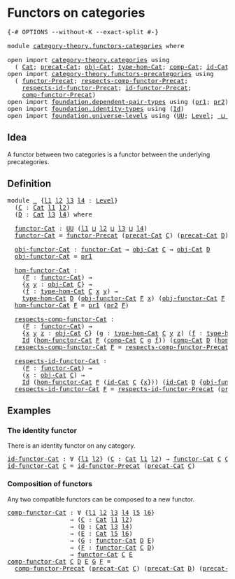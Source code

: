 # Functors on categories

<pre class="Agda"><a id="35" class="Symbol">{-#</a> <a id="39" class="Keyword">OPTIONS</a> <a id="47" class="Pragma">--without-K</a> <a id="59" class="Pragma">--exact-split</a> <a id="73" class="Symbol">#-}</a>

<a id="78" class="Keyword">module</a> <a id="85" href="category-theory.functors-categories.html" class="Module">category-theory.functors-categories</a> <a id="121" class="Keyword">where</a>

<a id="128" class="Keyword">open</a> <a id="133" class="Keyword">import</a> <a id="140" href="category-theory.categories.html" class="Module">category-theory.categories</a> <a id="167" class="Keyword">using</a>
  <a id="175" class="Symbol">(</a> <a id="177" href="category-theory.categories.html#2071" class="Function">Cat</a><a id="180" class="Symbol">;</a> <a id="182" href="category-theory.categories.html#2221" class="Function">precat-Cat</a><a id="192" class="Symbol">;</a> <a id="194" href="category-theory.categories.html#2271" class="Function">obj-Cat</a><a id="201" class="Symbol">;</a> <a id="203" href="category-theory.categories.html#2401" class="Function">type-hom-Cat</a><a id="215" class="Symbol">;</a> <a id="217" href="category-theory.categories.html#2616" class="Function">comp-Cat</a><a id="225" class="Symbol">;</a> <a id="227" href="category-theory.categories.html#2980" class="Function">id-Cat</a><a id="233" class="Symbol">)</a>
<a id="235" class="Keyword">open</a> <a id="240" class="Keyword">import</a> <a id="247" href="category-theory.functors-precategories.html" class="Module">category-theory.functors-precategories</a> <a id="286" class="Keyword">using</a>
  <a id="294" class="Symbol">(</a> <a id="296" href="category-theory.functors-precategories.html#1034" class="Function">functor-Precat</a><a id="310" class="Symbol">;</a> <a id="312" href="category-theory.functors-precategories.html#1813" class="Function">respects-comp-functor-Precat</a><a id="340" class="Symbol">;</a>
    <a id="346" href="category-theory.functors-precategories.html#2128" class="Function">respects-id-functor-Precat</a><a id="372" class="Symbol">;</a> <a id="374" href="category-theory.functors-precategories.html#2445" class="Function">id-functor-Precat</a><a id="391" class="Symbol">;</a>
    <a id="397" href="category-theory.functors-precategories.html#2784" class="Function">comp-functor-Precat</a><a id="416" class="Symbol">)</a>
<a id="418" class="Keyword">open</a> <a id="423" class="Keyword">import</a> <a id="430" href="foundation.dependent-pair-types.html" class="Module">foundation.dependent-pair-types</a> <a id="462" class="Keyword">using</a> <a id="468" class="Symbol">(</a><a id="469" href="foundation-core.dependent-pair-types.html#592" class="Field">pr1</a><a id="472" class="Symbol">;</a> <a id="474" href="foundation-core.dependent-pair-types.html#604" class="Field">pr2</a><a id="477" class="Symbol">)</a>
<a id="479" class="Keyword">open</a> <a id="484" class="Keyword">import</a> <a id="491" href="foundation.identity-types.html" class="Module">foundation.identity-types</a> <a id="517" class="Keyword">using</a> <a id="523" class="Symbol">(</a><a id="524" href="foundation-core.identity-types.html#641" class="Datatype">Id</a><a id="526" class="Symbol">)</a>
<a id="528" class="Keyword">open</a> <a id="533" class="Keyword">import</a> <a id="540" href="foundation.universe-levels.html" class="Module">foundation.universe-levels</a> <a id="567" class="Keyword">using</a> <a id="573" class="Symbol">(</a><a id="574" href="foundation-core.universe-levels.html#222" class="Primitive">UU</a><a id="576" class="Symbol">;</a> <a id="578" href="Agda.Primitive.html#597" class="Postulate">Level</a><a id="583" class="Symbol">;</a> <a id="585" href="Agda.Primitive.html#810" class="Primitive Operator">_⊔_</a><a id="588" class="Symbol">)</a>
</pre>
## Idea

A functor between two categories is a functor between the underlying precategories.

## Definition

<pre class="Agda"><a id="712" class="Keyword">module</a> <a id="719" href="category-theory.functors-categories.html#719" class="Module">_</a> <a id="721" class="Symbol">{</a><a id="722" href="category-theory.functors-categories.html#722" class="Bound">l1</a> <a id="725" href="category-theory.functors-categories.html#725" class="Bound">l2</a> <a id="728" href="category-theory.functors-categories.html#728" class="Bound">l3</a> <a id="731" href="category-theory.functors-categories.html#731" class="Bound">l4</a> <a id="734" class="Symbol">:</a> <a id="736" href="Agda.Primitive.html#597" class="Postulate">Level</a><a id="741" class="Symbol">}</a>
  <a id="745" class="Symbol">(</a><a id="746" href="category-theory.functors-categories.html#746" class="Bound">C</a> <a id="748" class="Symbol">:</a> <a id="750" href="category-theory.categories.html#2071" class="Function">Cat</a> <a id="754" href="category-theory.functors-categories.html#722" class="Bound">l1</a> <a id="757" href="category-theory.functors-categories.html#725" class="Bound">l2</a><a id="759" class="Symbol">)</a>
  <a id="763" class="Symbol">(</a><a id="764" href="category-theory.functors-categories.html#764" class="Bound">D</a> <a id="766" class="Symbol">:</a> <a id="768" href="category-theory.categories.html#2071" class="Function">Cat</a> <a id="772" href="category-theory.functors-categories.html#728" class="Bound">l3</a> <a id="775" href="category-theory.functors-categories.html#731" class="Bound">l4</a><a id="777" class="Symbol">)</a> <a id="779" class="Keyword">where</a>

  <a id="788" href="category-theory.functors-categories.html#788" class="Function">functor-Cat</a> <a id="800" class="Symbol">:</a> <a id="802" href="foundation-core.universe-levels.html#222" class="Primitive">UU</a> <a id="805" class="Symbol">(</a><a id="806" href="category-theory.functors-categories.html#722" class="Bound">l1</a> <a id="809" href="Agda.Primitive.html#810" class="Primitive Operator">⊔</a> <a id="811" href="category-theory.functors-categories.html#725" class="Bound">l2</a> <a id="814" href="Agda.Primitive.html#810" class="Primitive Operator">⊔</a> <a id="816" href="category-theory.functors-categories.html#728" class="Bound">l3</a> <a id="819" href="Agda.Primitive.html#810" class="Primitive Operator">⊔</a> <a id="821" href="category-theory.functors-categories.html#731" class="Bound">l4</a><a id="823" class="Symbol">)</a>
  <a id="827" href="category-theory.functors-categories.html#788" class="Function">functor-Cat</a> <a id="839" class="Symbol">=</a> <a id="841" href="category-theory.functors-precategories.html#1034" class="Function">functor-Precat</a> <a id="856" class="Symbol">(</a><a id="857" href="category-theory.categories.html#2221" class="Function">precat-Cat</a> <a id="868" href="category-theory.functors-categories.html#746" class="Bound">C</a><a id="869" class="Symbol">)</a> <a id="871" class="Symbol">(</a><a id="872" href="category-theory.categories.html#2221" class="Function">precat-Cat</a> <a id="883" href="category-theory.functors-categories.html#764" class="Bound">D</a><a id="884" class="Symbol">)</a>

  <a id="889" href="category-theory.functors-categories.html#889" class="Function">obj-functor-Cat</a> <a id="905" class="Symbol">:</a> <a id="907" href="category-theory.functors-categories.html#788" class="Function">functor-Cat</a> <a id="919" class="Symbol">→</a> <a id="921" href="category-theory.categories.html#2271" class="Function">obj-Cat</a> <a id="929" href="category-theory.functors-categories.html#746" class="Bound">C</a> <a id="931" class="Symbol">→</a> <a id="933" href="category-theory.categories.html#2271" class="Function">obj-Cat</a> <a id="941" href="category-theory.functors-categories.html#764" class="Bound">D</a>
  <a id="945" href="category-theory.functors-categories.html#889" class="Function">obj-functor-Cat</a> <a id="961" class="Symbol">=</a> <a id="963" href="foundation-core.dependent-pair-types.html#592" class="Field">pr1</a>

  <a id="970" href="category-theory.functors-categories.html#970" class="Function">hom-functor-Cat</a> <a id="986" class="Symbol">:</a>
    <a id="992" class="Symbol">(</a><a id="993" href="category-theory.functors-categories.html#993" class="Bound">F</a> <a id="995" class="Symbol">:</a> <a id="997" href="category-theory.functors-categories.html#788" class="Function">functor-Cat</a><a id="1008" class="Symbol">)</a> <a id="1010" class="Symbol">→</a>
    <a id="1016" class="Symbol">{</a><a id="1017" href="category-theory.functors-categories.html#1017" class="Bound">x</a> <a id="1019" href="category-theory.functors-categories.html#1019" class="Bound">y</a> <a id="1021" class="Symbol">:</a> <a id="1023" href="category-theory.categories.html#2271" class="Function">obj-Cat</a> <a id="1031" href="category-theory.functors-categories.html#746" class="Bound">C</a><a id="1032" class="Symbol">}</a> <a id="1034" class="Symbol">→</a>
    <a id="1040" class="Symbol">(</a><a id="1041" href="category-theory.functors-categories.html#1041" class="Bound">f</a> <a id="1043" class="Symbol">:</a> <a id="1045" href="category-theory.categories.html#2401" class="Function">type-hom-Cat</a> <a id="1058" href="category-theory.functors-categories.html#746" class="Bound">C</a> <a id="1060" href="category-theory.functors-categories.html#1017" class="Bound">x</a> <a id="1062" href="category-theory.functors-categories.html#1019" class="Bound">y</a><a id="1063" class="Symbol">)</a> <a id="1065" class="Symbol">→</a>
    <a id="1071" href="category-theory.categories.html#2401" class="Function">type-hom-Cat</a> <a id="1084" href="category-theory.functors-categories.html#764" class="Bound">D</a> <a id="1086" class="Symbol">(</a><a id="1087" href="category-theory.functors-categories.html#889" class="Function">obj-functor-Cat</a> <a id="1103" href="category-theory.functors-categories.html#993" class="Bound">F</a> <a id="1105" href="category-theory.functors-categories.html#1017" class="Bound">x</a><a id="1106" class="Symbol">)</a> <a id="1108" class="Symbol">(</a><a id="1109" href="category-theory.functors-categories.html#889" class="Function">obj-functor-Cat</a> <a id="1125" href="category-theory.functors-categories.html#993" class="Bound">F</a> <a id="1127" href="category-theory.functors-categories.html#1019" class="Bound">y</a><a id="1128" class="Symbol">)</a>
  <a id="1132" href="category-theory.functors-categories.html#970" class="Function">hom-functor-Cat</a> <a id="1148" href="category-theory.functors-categories.html#1148" class="Bound">F</a> <a id="1150" class="Symbol">=</a> <a id="1152" href="foundation-core.dependent-pair-types.html#592" class="Field">pr1</a> <a id="1156" class="Symbol">(</a><a id="1157" href="foundation-core.dependent-pair-types.html#604" class="Field">pr2</a> <a id="1161" href="category-theory.functors-categories.html#1148" class="Bound">F</a><a id="1162" class="Symbol">)</a>

  <a id="1167" href="category-theory.functors-categories.html#1167" class="Function">respects-comp-functor-Cat</a> <a id="1193" class="Symbol">:</a>
    <a id="1199" class="Symbol">(</a><a id="1200" href="category-theory.functors-categories.html#1200" class="Bound">F</a> <a id="1202" class="Symbol">:</a> <a id="1204" href="category-theory.functors-categories.html#788" class="Function">functor-Cat</a><a id="1215" class="Symbol">)</a> <a id="1217" class="Symbol">→</a>
    <a id="1223" class="Symbol">{</a><a id="1224" href="category-theory.functors-categories.html#1224" class="Bound">x</a> <a id="1226" href="category-theory.functors-categories.html#1226" class="Bound">y</a> <a id="1228" href="category-theory.functors-categories.html#1228" class="Bound">z</a> <a id="1230" class="Symbol">:</a> <a id="1232" href="category-theory.categories.html#2271" class="Function">obj-Cat</a> <a id="1240" href="category-theory.functors-categories.html#746" class="Bound">C</a><a id="1241" class="Symbol">}</a> <a id="1243" class="Symbol">(</a><a id="1244" href="category-theory.functors-categories.html#1244" class="Bound">g</a> <a id="1246" class="Symbol">:</a> <a id="1248" href="category-theory.categories.html#2401" class="Function">type-hom-Cat</a> <a id="1261" href="category-theory.functors-categories.html#746" class="Bound">C</a> <a id="1263" href="category-theory.functors-categories.html#1226" class="Bound">y</a> <a id="1265" href="category-theory.functors-categories.html#1228" class="Bound">z</a><a id="1266" class="Symbol">)</a> <a id="1268" class="Symbol">(</a><a id="1269" href="category-theory.functors-categories.html#1269" class="Bound">f</a> <a id="1271" class="Symbol">:</a> <a id="1273" href="category-theory.categories.html#2401" class="Function">type-hom-Cat</a> <a id="1286" href="category-theory.functors-categories.html#746" class="Bound">C</a> <a id="1288" href="category-theory.functors-categories.html#1224" class="Bound">x</a> <a id="1290" href="category-theory.functors-categories.html#1226" class="Bound">y</a><a id="1291" class="Symbol">)</a> <a id="1293" class="Symbol">→</a>
    <a id="1299" href="foundation-core.identity-types.html#641" class="Datatype">Id</a> <a id="1302" class="Symbol">(</a><a id="1303" href="category-theory.functors-categories.html#970" class="Function">hom-functor-Cat</a> <a id="1319" href="category-theory.functors-categories.html#1200" class="Bound">F</a> <a id="1321" class="Symbol">(</a><a id="1322" href="category-theory.categories.html#2616" class="Function">comp-Cat</a> <a id="1331" href="category-theory.functors-categories.html#746" class="Bound">C</a> <a id="1333" href="category-theory.functors-categories.html#1244" class="Bound">g</a> <a id="1335" href="category-theory.functors-categories.html#1269" class="Bound">f</a><a id="1336" class="Symbol">))</a> <a id="1339" class="Symbol">(</a><a id="1340" href="category-theory.categories.html#2616" class="Function">comp-Cat</a> <a id="1349" href="category-theory.functors-categories.html#764" class="Bound">D</a> <a id="1351" class="Symbol">(</a><a id="1352" href="category-theory.functors-categories.html#970" class="Function">hom-functor-Cat</a> <a id="1368" href="category-theory.functors-categories.html#1200" class="Bound">F</a> <a id="1370" href="category-theory.functors-categories.html#1244" class="Bound">g</a><a id="1371" class="Symbol">)</a> <a id="1373" class="Symbol">(</a><a id="1374" href="category-theory.functors-categories.html#970" class="Function">hom-functor-Cat</a> <a id="1390" href="category-theory.functors-categories.html#1200" class="Bound">F</a> <a id="1392" href="category-theory.functors-categories.html#1269" class="Bound">f</a><a id="1393" class="Symbol">))</a>
  <a id="1398" href="category-theory.functors-categories.html#1167" class="Function">respects-comp-functor-Cat</a> <a id="1424" href="category-theory.functors-categories.html#1424" class="Bound">F</a> <a id="1426" class="Symbol">=</a> <a id="1428" href="category-theory.functors-precategories.html#1813" class="Function">respects-comp-functor-Precat</a> <a id="1457" class="Symbol">(</a><a id="1458" href="category-theory.categories.html#2221" class="Function">precat-Cat</a> <a id="1469" href="category-theory.functors-categories.html#746" class="Bound">C</a><a id="1470" class="Symbol">)</a> <a id="1472" class="Symbol">(</a><a id="1473" href="category-theory.categories.html#2221" class="Function">precat-Cat</a> <a id="1484" href="category-theory.functors-categories.html#764" class="Bound">D</a><a id="1485" class="Symbol">)</a> <a id="1487" href="category-theory.functors-categories.html#1424" class="Bound">F</a>

  <a id="1492" href="category-theory.functors-categories.html#1492" class="Function">respects-id-functor-Cat</a> <a id="1516" class="Symbol">:</a>
    <a id="1522" class="Symbol">(</a><a id="1523" href="category-theory.functors-categories.html#1523" class="Bound">F</a> <a id="1525" class="Symbol">:</a> <a id="1527" href="category-theory.functors-categories.html#788" class="Function">functor-Cat</a><a id="1538" class="Symbol">)</a> <a id="1540" class="Symbol">→</a>
    <a id="1546" class="Symbol">(</a><a id="1547" href="category-theory.functors-categories.html#1547" class="Bound">x</a> <a id="1549" class="Symbol">:</a> <a id="1551" href="category-theory.categories.html#2271" class="Function">obj-Cat</a> <a id="1559" href="category-theory.functors-categories.html#746" class="Bound">C</a><a id="1560" class="Symbol">)</a> <a id="1562" class="Symbol">→</a>
    <a id="1568" href="foundation-core.identity-types.html#641" class="Datatype">Id</a> <a id="1571" class="Symbol">(</a><a id="1572" href="category-theory.functors-categories.html#970" class="Function">hom-functor-Cat</a> <a id="1588" href="category-theory.functors-categories.html#1523" class="Bound">F</a> <a id="1590" class="Symbol">(</a><a id="1591" href="category-theory.categories.html#2980" class="Function">id-Cat</a> <a id="1598" href="category-theory.functors-categories.html#746" class="Bound">C</a> <a id="1600" class="Symbol">{</a><a id="1601" href="category-theory.functors-categories.html#1547" class="Bound">x</a><a id="1602" class="Symbol">}))</a> <a id="1606" class="Symbol">(</a><a id="1607" href="category-theory.categories.html#2980" class="Function">id-Cat</a> <a id="1614" href="category-theory.functors-categories.html#764" class="Bound">D</a> <a id="1616" class="Symbol">{</a><a id="1617" href="category-theory.functors-categories.html#889" class="Function">obj-functor-Cat</a> <a id="1633" href="category-theory.functors-categories.html#1523" class="Bound">F</a> <a id="1635" href="category-theory.functors-categories.html#1547" class="Bound">x</a><a id="1636" class="Symbol">})</a>
  <a id="1641" href="category-theory.functors-categories.html#1492" class="Function">respects-id-functor-Cat</a> <a id="1665" href="category-theory.functors-categories.html#1665" class="Bound">F</a> <a id="1667" class="Symbol">=</a> <a id="1669" href="category-theory.functors-precategories.html#2128" class="Function">respects-id-functor-Precat</a> <a id="1696" class="Symbol">(</a><a id="1697" href="category-theory.categories.html#2221" class="Function">precat-Cat</a> <a id="1708" href="category-theory.functors-categories.html#746" class="Bound">C</a><a id="1709" class="Symbol">)</a> <a id="1711" class="Symbol">(</a><a id="1712" href="category-theory.categories.html#2221" class="Function">precat-Cat</a> <a id="1723" href="category-theory.functors-categories.html#764" class="Bound">D</a><a id="1724" class="Symbol">)</a> <a id="1726" href="category-theory.functors-categories.html#1665" class="Bound">F</a>
</pre>
## Examples

### The identity functor

There is an identity functor on any category.

<pre class="Agda"><a id="id-functor-Cat"></a><a id="1827" href="category-theory.functors-categories.html#1827" class="Function">id-functor-Cat</a> <a id="1842" class="Symbol">:</a> <a id="1844" class="Symbol">∀</a> <a id="1846" class="Symbol">{</a><a id="1847" href="category-theory.functors-categories.html#1847" class="Bound">l1</a> <a id="1850" href="category-theory.functors-categories.html#1850" class="Bound">l2</a><a id="1852" class="Symbol">}</a> <a id="1854" class="Symbol">(</a><a id="1855" href="category-theory.functors-categories.html#1855" class="Bound">C</a> <a id="1857" class="Symbol">:</a> <a id="1859" href="category-theory.categories.html#2071" class="Function">Cat</a> <a id="1863" href="category-theory.functors-categories.html#1847" class="Bound">l1</a> <a id="1866" href="category-theory.functors-categories.html#1850" class="Bound">l2</a><a id="1868" class="Symbol">)</a> <a id="1870" class="Symbol">→</a> <a id="1872" href="category-theory.functors-categories.html#788" class="Function">functor-Cat</a> <a id="1884" href="category-theory.functors-categories.html#1855" class="Bound">C</a> <a id="1886" href="category-theory.functors-categories.html#1855" class="Bound">C</a>
<a id="1888" href="category-theory.functors-categories.html#1827" class="Function">id-functor-Cat</a> <a id="1903" href="category-theory.functors-categories.html#1903" class="Bound">C</a> <a id="1905" class="Symbol">=</a> <a id="1907" href="category-theory.functors-precategories.html#2445" class="Function">id-functor-Precat</a> <a id="1925" class="Symbol">(</a><a id="1926" href="category-theory.categories.html#2221" class="Function">precat-Cat</a> <a id="1937" href="category-theory.functors-categories.html#1903" class="Bound">C</a><a id="1938" class="Symbol">)</a>
</pre>
### Composition of functors

Any two compatible functors can be composed to a new functor.

<pre class="Agda"><a id="comp-functor-Cat"></a><a id="2045" href="category-theory.functors-categories.html#2045" class="Function">comp-functor-Cat</a> <a id="2062" class="Symbol">:</a> <a id="2064" class="Symbol">∀</a> <a id="2066" class="Symbol">{</a><a id="2067" href="category-theory.functors-categories.html#2067" class="Bound">l1</a> <a id="2070" href="category-theory.functors-categories.html#2070" class="Bound">l2</a> <a id="2073" href="category-theory.functors-categories.html#2073" class="Bound">l3</a> <a id="2076" href="category-theory.functors-categories.html#2076" class="Bound">l4</a> <a id="2079" href="category-theory.functors-categories.html#2079" class="Bound">l5</a> <a id="2082" href="category-theory.functors-categories.html#2082" class="Bound">l6</a><a id="2084" class="Symbol">}</a>
                 <a id="2103" class="Symbol">→</a> <a id="2105" class="Symbol">(</a><a id="2106" href="category-theory.functors-categories.html#2106" class="Bound">C</a> <a id="2108" class="Symbol">:</a> <a id="2110" href="category-theory.categories.html#2071" class="Function">Cat</a> <a id="2114" href="category-theory.functors-categories.html#2067" class="Bound">l1</a> <a id="2117" href="category-theory.functors-categories.html#2070" class="Bound">l2</a><a id="2119" class="Symbol">)</a>
                 <a id="2138" class="Symbol">→</a> <a id="2140" class="Symbol">(</a><a id="2141" href="category-theory.functors-categories.html#2141" class="Bound">D</a> <a id="2143" class="Symbol">:</a> <a id="2145" href="category-theory.categories.html#2071" class="Function">Cat</a> <a id="2149" href="category-theory.functors-categories.html#2073" class="Bound">l3</a> <a id="2152" href="category-theory.functors-categories.html#2076" class="Bound">l4</a><a id="2154" class="Symbol">)</a>
                 <a id="2173" class="Symbol">→</a> <a id="2175" class="Symbol">(</a><a id="2176" href="category-theory.functors-categories.html#2176" class="Bound">E</a> <a id="2178" class="Symbol">:</a> <a id="2180" href="category-theory.categories.html#2071" class="Function">Cat</a> <a id="2184" href="category-theory.functors-categories.html#2079" class="Bound">l5</a> <a id="2187" href="category-theory.functors-categories.html#2082" class="Bound">l6</a><a id="2189" class="Symbol">)</a>
                 <a id="2208" class="Symbol">→</a> <a id="2210" class="Symbol">(</a><a id="2211" href="category-theory.functors-categories.html#2211" class="Bound">G</a> <a id="2213" class="Symbol">:</a> <a id="2215" href="category-theory.functors-categories.html#788" class="Function">functor-Cat</a> <a id="2227" href="category-theory.functors-categories.html#2141" class="Bound">D</a> <a id="2229" href="category-theory.functors-categories.html#2176" class="Bound">E</a><a id="2230" class="Symbol">)</a>
                 <a id="2249" class="Symbol">→</a> <a id="2251" class="Symbol">(</a><a id="2252" href="category-theory.functors-categories.html#2252" class="Bound">F</a> <a id="2254" class="Symbol">:</a> <a id="2256" href="category-theory.functors-categories.html#788" class="Function">functor-Cat</a> <a id="2268" href="category-theory.functors-categories.html#2106" class="Bound">C</a> <a id="2270" href="category-theory.functors-categories.html#2141" class="Bound">D</a><a id="2271" class="Symbol">)</a>
                 <a id="2290" class="Symbol">→</a> <a id="2292" href="category-theory.functors-categories.html#788" class="Function">functor-Cat</a> <a id="2304" href="category-theory.functors-categories.html#2106" class="Bound">C</a> <a id="2306" href="category-theory.functors-categories.html#2176" class="Bound">E</a>
<a id="2308" href="category-theory.functors-categories.html#2045" class="Function">comp-functor-Cat</a> <a id="2325" href="category-theory.functors-categories.html#2325" class="Bound">C</a> <a id="2327" href="category-theory.functors-categories.html#2327" class="Bound">D</a> <a id="2329" href="category-theory.functors-categories.html#2329" class="Bound">E</a> <a id="2331" href="category-theory.functors-categories.html#2331" class="Bound">G</a> <a id="2333" href="category-theory.functors-categories.html#2333" class="Bound">F</a> <a id="2335" class="Symbol">=</a>
  <a id="2339" href="category-theory.functors-precategories.html#2784" class="Function">comp-functor-Precat</a> <a id="2359" class="Symbol">(</a><a id="2360" href="category-theory.categories.html#2221" class="Function">precat-Cat</a> <a id="2371" href="category-theory.functors-categories.html#2325" class="Bound">C</a><a id="2372" class="Symbol">)</a> <a id="2374" class="Symbol">(</a><a id="2375" href="category-theory.categories.html#2221" class="Function">precat-Cat</a> <a id="2386" href="category-theory.functors-categories.html#2327" class="Bound">D</a><a id="2387" class="Symbol">)</a> <a id="2389" class="Symbol">(</a><a id="2390" href="category-theory.categories.html#2221" class="Function">precat-Cat</a> <a id="2401" href="category-theory.functors-categories.html#2329" class="Bound">E</a><a id="2402" class="Symbol">)</a> <a id="2404" href="category-theory.functors-categories.html#2331" class="Bound">G</a> <a id="2406" href="category-theory.functors-categories.html#2333" class="Bound">F</a>
</pre>